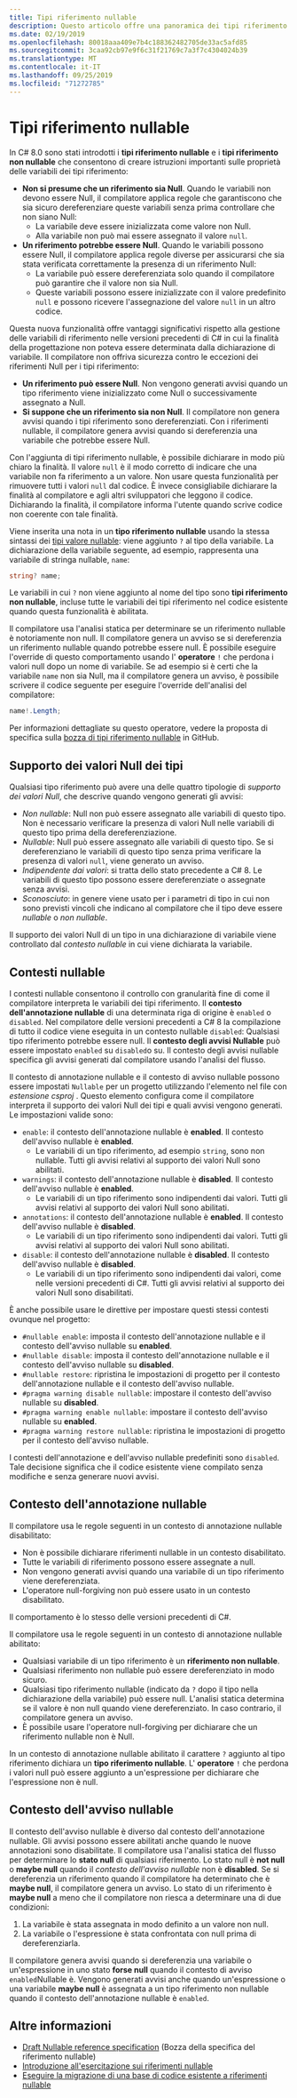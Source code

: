 ```yaml
---
title: Tipi riferimento nullable
description: Questo articolo offre una panoramica dei tipi riferimento nullable, aggiunti in C# 8. Si apprenderà come la funzionalità offra sicurezza contro le eccezioni dei riferimenti Null, per progetti nuovi ed esistenti.
ms.date: 02/19/2019
ms.openlocfilehash: 80018aaa409e7b4c188362482705de33ac5afd85
ms.sourcegitcommit: 3caa92cb97e9f6c31f21769c7a3f7c4304024b39
ms.translationtype: MT
ms.contentlocale: it-IT
ms.lasthandoff: 09/25/2019
ms.locfileid: "71272785"
---
```

# <a name="nullable-reference-types"></a>Tipi riferimento nullable

In C# 8.0 sono stati introdotti i **tipi riferimento nullable** e i **tipi riferimento non nullable** che consentono di creare istruzioni importanti sulle proprietà delle variabili dei tipi riferimento:

- **Non si presume che un riferimento sia Null**. Quando le variabili non devono essere Null, il compilatore applica regole che garantiscono che sia sicuro dereferenziare queste variabili senza prima controllare che non siano Null:
  - La variabile deve essere inizializzata come valore non Null.
  - Alla variabile non può mai essere assegnato il valore `null`.
- **Un riferimento potrebbe essere Null**. Quando le variabili possono essere Null, il compilatore applica regole diverse per assicurarsi che sia stata verificata correttamente la presenza di un riferimento Null:
  - La variabile può essere dereferenziata solo quando il compilatore può garantire che il valore non sia Null.
  - Queste variabili possono essere inizializzate con il valore predefinito `null` e possono ricevere l'assegnazione del valore `null` in un altro codice.

Questa nuova funzionalità offre vantaggi significativi rispetto alla gestione delle variabili di riferimento nelle versioni precedenti di C# in cui la finalità della progettazione non poteva essere determinata dalla dichiarazione di variabile. Il compilatore non offriva sicurezza contro le eccezioni dei riferimenti Null per i tipi riferimento:

- **Un riferimento può essere Null**. Non vengono generati avvisi quando un tipo riferimento viene inizializzato come Null o successivamente assegnato a Null.
- **Si suppone che un riferimento sia non Null**. Il compilatore non genera avvisi quando i tipi riferimento sono dereferenziati. Con i riferimenti nullable, il compilatore genera avvisi quando si dereferenzia una variabile che potrebbe essere Null.

Con l'aggiunta di tipi riferimento nullable, è possibile dichiarare in modo più chiaro la finalità. Il valore `null` è il modo corretto di indicare che una variabile non fa riferimento a un valore. Non usare questa funzionalità per rimuovere tutti i valori `null` dal codice. È invece consigliabile dichiarare la finalità al compilatore e agli altri sviluppatori che leggono il codice. Dichiarando la finalità, il compilatore informa l'utente quando scrive codice non coerente con tale finalità.

Viene inserita una nota in un **tipo riferimento nullable** usando la stessa sintassi dei [tipi valore nullable](programming-guide/nullable-types/index.md): viene aggiunto `?` al tipo della variabile. La dichiarazione della variabile seguente, ad esempio, rappresenta una variabile di stringa nullable, `name`:

```csharp
string? name;
```

Le variabili in cui `?` non viene aggiunto al nome del tipo sono **tipi riferimento non nullable**, incluse tutte le variabili dei tipi riferimento nel codice esistente quando questa funzionalità è abilitata.

Il compilatore usa l'analisi statica per determinare se un riferimento nullable è notoriamente non null. Il compilatore genera un avviso se si dereferenzia un riferimento nullable quando potrebbe essere null. È possibile eseguire l'override di questo comportamento usando l' **operatore** `!` che perdona i valori null dopo un nome di variabile. Se ad esempio si è certi che la variabile `name` non sia Null, ma il compilatore genera un avviso, è possibile scrivere il codice seguente per eseguire l'override dell'analisi del compilatore:

```csharp
name!.Length;
```

Per informazioni dettagliate su questo operatore, vedere la proposta di specifica sulla [bozza di tipi riferimento nullable](../../_csharplang/proposals/csharp-8.0/nullable-reference-types-specification.md#the-null-forgiving-operator) in GitHub.

## <a name="nullability-of-types"></a>Supporto dei valori Null dei tipi

Qualsiasi tipo riferimento può avere una delle quattro tipologie di *supporto dei valori Null*, che descrive quando vengono generati gli avvisi:

- *Non nullable*: Null non può essere assegnato alle variabili di questo tipo. Non è necessario verificare la presenza di valori Null nelle variabili di questo tipo prima della dereferenziazione.
- *Nullable*: Null può essere assegnato alle variabili di questo tipo. Se si dereferenziano le variabili di questo tipo senza prima verificare la presenza di valori `null`, viene generato un avviso.
- *Indipendente dai valori*: si tratta dello stato precedente a C# 8. Le variabili di questo tipo possono essere dereferenziate o assegnate senza avvisi.
- *Sconosciuto*: in genere viene usato per i parametri di tipo in cui non sono previsti vincoli che indicano al compilatore che il tipo deve essere *nullable* o *non nullable*.

Il supporto dei valori Null di un tipo in una dichiarazione di variabile viene controllato dal *contesto nullable* in cui viene dichiarata la variabile.

## <a name="nullable-contexts"></a>Contesti nullable

I contesti nullable consentono il controllo con granularità fine di come il compilatore interpreta le variabili dei tipi riferimento. Il **contesto dell'annotazione nullable** di una determinata riga di origine è `enabled` o `disabled`. Nel compilatore delle versioni precedenti a C# 8 la compilazione di tutto il codice viene eseguita in un contesto nullable `disabled`: Qualsiasi tipo riferimento potrebbe essere null. Il **contesto degli avvisi Nullable** può essere impostato `enabled` su `disabled`o su. Il contesto degli avvisi nullable specifica gli avvisi generati dal compilatore usando l'analisi del flusso.

Il contesto di annotazione nullable e il contesto di avviso nullable possono essere impostati `Nullable` per un progetto utilizzando l'elemento nel file con *estensione csproj* . Questo elemento configura come il compilatore interpreta il supporto dei valori Null dei tipi e quali avvisi vengono generati. Le impostazioni valide sono:

- `enable`: il contesto dell'annotazione nullable è **enabled**. Il contesto dell'avviso nullable è **enabled**.
  - Le variabili di un tipo riferimento, ad esempio `string`, sono non nullable.  Tutti gli avvisi relativi al supporto dei valori Null sono abilitati.
- `warnings`: il contesto dell'annotazione nullable è **disabled**. Il contesto dell'avviso nullable è **enabled**.
  - Le variabili di un tipo riferimento sono indipendenti dai valori. Tutti gli avvisi relativi al supporto dei valori Null sono abilitati.
- `annotations`: il contesto dell'annotazione nullable è **enabled**. Il contesto dell'avviso nullable è **disabled**.
  - Le variabili di un tipo riferimento sono indipendenti dai valori. Tutti gli avvisi relativi al supporto dei valori Null sono abilitati.
- `disable`: il contesto dell'annotazione nullable è **disabled**. Il contesto dell'avviso nullable è **disabled**.
  - Le variabili di un tipo riferimento sono indipendenti dai valori, come nelle versioni precedenti di C#. Tutti gli avvisi relativi al supporto dei valori Null sono disabilitati.

È anche possibile usare le direttive per impostare questi stessi contesti ovunque nel progetto:

- `#nullable enable`: imposta il contesto dell'annotazione nullable e il contesto dell'avviso nullable su **enabled**.
- `#nullable disable`: imposta il contesto dell'annotazione nullable e il contesto dell'avviso nullable su **disabled**.
- `#nullable restore`: ripristina le impostazioni di progetto per il contesto dell'annotazione nullable e il contesto dell'avviso nullable.
- `#pragma warning disable nullable`: impostare il contesto dell'avviso nullable su **disabled**.
- `#pragma warning enable nullable`: impostare il contesto dell'avviso nullable su **enabled**.
- `#pragma warning restore nullable`: ripristina le impostazioni di progetto per il contesto dell'avviso nullable.

I contesti dell'annotazione e dell'avviso nullable predefiniti sono `disabled`. Tale decisione significa che il codice esistente viene compilato senza modifiche e senza generare nuovi avvisi.

## <a name="nullable-annotation-context"></a>Contesto dell'annotazione nullable

Il compilatore usa le regole seguenti in un contesto di annotazione nullable disabilitato:

- Non è possibile dichiarare riferimenti nullable in un contesto disabilitato.
- Tutte le variabili di riferimento possono essere assegnate a null.
- Non vengono generati avvisi quando una variabile di un tipo riferimento viene dereferenziata.
- L'operatore null-forgiving non può essere usato in un contesto disabilitato.

Il comportamento è lo stesso delle versioni precedenti di C#.

Il compilatore usa le regole seguenti in un contesto di annotazione nullable abilitato:

- Qualsiasi variabile di un tipo riferimento è un **riferimento non nullable**.
- Qualsiasi riferimento non nullable può essere dereferenziato in modo sicuro.
- Qualsiasi tipo riferimento nullable (indicato da `?` dopo il tipo nella dichiarazione della variabile) può essere null. L'analisi statica determina se il valore è non null quando viene dereferenziato. In caso contrario, il compilatore genera un avviso.
- È possibile usare l'operatore null-forgiving per dichiarare che un riferimento nullable non è Null.

In un contesto di annotazione nullable abilitato il carattere `?` aggiunto al tipo riferimento dichiara un **tipo riferimento nullable**. L' **operatore** `!` che perdona i valori null può essere aggiunto a un'espressione per dichiarare che l'espressione non è null.

## <a name="nullable-warning-context"></a>Contesto dell'avviso nullable

Il contesto dell'avviso nullable è diverso dal contesto dell'annotazione nullable. Gli avvisi possono essere abilitati anche quando le nuove annotazioni sono disabilitate. Il compilatore usa l'analisi statica del flusso per determinare lo **stato null** di qualsiasi riferimento. Lo stato null è **not null** o **maybe null** quando il *contesto dell'avviso nullable* non è **disabled**. Se si dereferenzia un riferimento quando il compilatore ha determinato che è **maybe null**, il compilatore genera un avviso. Lo stato di un riferimento è **maybe null** a meno che il compilatore non riesca a determinare una di due condizioni:

1. La variabile è stata assegnata in modo definito a un valore non null.
1. La variabile o l'espressione è stata confrontata con null prima di dereferenziarla.

Il compilatore genera avvisi quando si dereferenzia una variabile o un'espressione in uno stato **forse null** quando il contesto di avviso `enabled`Nullable è. Vengono generati avvisi anche quando un'espressione o una variabile **maybe null** è assegnata a un tipo riferimento non nullable quando il contesto dell'annotazione nullable è `enabled`.

## <a name="learn-more"></a>Altre informazioni

- [Draft Nullable reference specification](https://github.com/dotnet/csharplang/blob/master/proposals/csharp-8.0/nullable-reference-types-specification.md) (Bozza della specifica del riferimento nullable)
- [Introduzione all'esercitazione sui riferimenti nullable](tutorials/nullable-reference-types.md)
- [Eseguire la migrazione di una base di codice esistente a riferimenti nullable](tutorials/upgrade-to-nullable-references.md)
